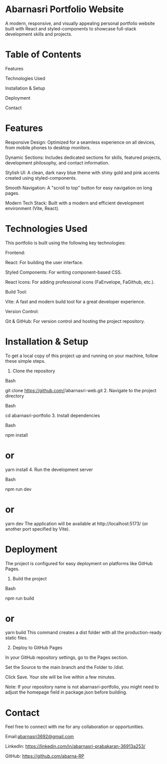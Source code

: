 


# Abarnasri Portfolio Website

A modern, responsive, and visually appealing personal portfolio website built with React and styled-components to showcase full-stack development skills and projects.

# Table of Contents
Features

Technologies Used

Installation & Setup

Deployment

Contact

# Features
Responsive Design: Optimized for a seamless experience on all devices, from mobile phones to desktop monitors.

Dynamic Sections: Includes dedicated sections for skills, featured projects, development philosophy, and contact information.

Stylish UI: A clean, dark navy blue theme with shiny gold and pink accents created using styled-components.

Smooth Navigation: A "scroll to top" button for easy navigation on long pages.

Modern Tech Stack: Built with a modern and efficient development environment (Vite, React).

# Technologies Used
This portfolio is built using the following key technologies:

Frontend:

React: For building the user interface.

Styled Components: For writing component-based CSS.

React Icons: For adding professional icons (FaEnvelope, FaGithub, etc.).

Build Tool:

Vite: A fast and modern build tool for a great developer experience.

Version Control:

Git & GitHub: For version control and hosting the project repository.

# Installation & Setup
To get a local copy of this project up and running on your machine, follow these simple steps.

1. Clone the repository

Bash

git clone https://github.com/<your-github-username>/abarnasri-web.git
2. Navigate to the project directory

Bash

cd abarnasri-portfolio
3. Install dependencies

Bash

npm install
# or
yarn install
4. Run the development server

Bash

npm run dev
# or
yarn dev
The application will be available at http://localhost:5173/ (or another port specified by Vite).

# Deployment
The project is configured for easy deployment on platforms like GitHub Pages.

1. Build the project

Bash

npm run build
# or
yarn build
This command creates a dist folder with all the production-ready static files.

2. Deploy to GitHub Pages

In your GitHub repository settings, go to the Pages section.

Set the Source to the main branch and the Folder to /dist.

Click Save. Your site will be live within a few minutes.

Note: If your repository name is not abarnasri-portfolio, you might need to adjust the homepage field in package.json before building.

# Contact
Feel free to connect with me for any collaboration or opportunities.

Email:abarnasri3692@gmail.com

LinkedIn: https://linkedin.com/in/abarnasri-prabakaran-36913a253/

GitHub: https://github.com/abarna-RP

